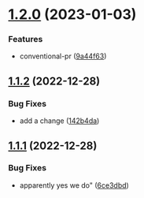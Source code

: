 # [1.2.0](https://github.com/kieranm-lvh/another-dummy-project-for-workflows/compare/v1.1.2...v1.2.0) (2023-01-03)


### Features

* conventional-pr ([9a44f63](https://github.com/kieranm-lvh/another-dummy-project-for-workflows/commit/9a44f635d2992873f2626a3bbaae043638b5b346))

## [1.1.2](https://github.com/kieranm-lvh/another-dummy-project-for-workflows/compare/v1.1.1...v1.1.2) (2022-12-28)


### Bug Fixes

* add a change ([142b4da](https://github.com/kieranm-lvh/another-dummy-project-for-workflows/commit/142b4da0186a4806c4ebad8faf12120edceb3428))

## [1.1.1](https://github.com/kieranm-lvh/another-dummy-project-for-workflows/compare/v1.1.0...v1.1.1) (2022-12-28)


### Bug Fixes

* apparently yes we do" ([6ce3dbd](https://github.com/kieranm-lvh/another-dummy-project-for-workflows/commit/6ce3dbda7d88c438eabd4b2802434b28f6df82cc))
